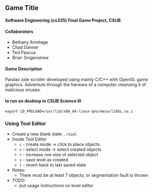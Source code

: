 ## Game Title
#### Software Engineering (cs335) Final Game Project, CSUB
#### Collaborators
* Bethany Armitage
* Chad Danner
* Ted Pascua
* Brian Singenstrew

#### Game Description
Paralax side scroller developed using mainly C/C++ with OpenGL game graphics.
Adventure through the harware of a computer cleansing it of malicious viruses.

#### to run on desktop in CSUB Science III
```export LD_PRELOAD=/usr/lib/x86_64-linux-gnu/mesa/libGL.so.1```

### Using Tool Editor
* Create a new blank slate:
    ```./tool```
* Inside Tool Editor
    *  ```c``` - create mode -> click to place objects
    *  ```v``` - select mode -> select created objects
    *  ```r``` - increase row size of selected object
    *  ```s``` - save level as created
    *  ```l``` - revert back to last saved state
* Notes:
    * There must be at least 7 objects, or segmentation fault is thrown
* TODO:
    * put usage instructions on level editor
